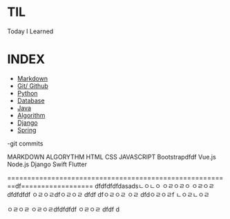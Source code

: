 # TIL

Today I Learned

# INDEX
- [Markdown](https://github.com/HOONY-LEE/TIL/blob/master/Markdown/Markdown.md)
- [Git/ Github](https://github.com/HOONY-LEE/TIL/blob/master/Git/Git.md)
- [Python](https://github.com/HOONY-LEE/TIL/blob/master/Python)
- [Database](https://github.com/HOONY-LEE/TIL/blob/master/Database)
- [Java](https://github.com/HOONY-LEE/TIL/blob/master/Java)
- [Algorithm](https://github.com/HOONY-LEE/TIL/blob/master/Algorithm)
- [Django](https://github.com/HOONY-LEE/TIL/blob/master/Django)
- [Spring](https://github.com/HOONY-LEE/TIL/blob/master/Spring)

-git commits


MARKDOWN
ALGORYTHM
HTML
CSS
JAVASCRIPT
Bootstrapdfdf
Vue.js
Node.js
Django
Swift
Flutter

========================================================df==================
dfdfdfdfdasadsㄴㅇㄴㅇ
ㅇㄹㅇㄹㅇ
ㅇㄹㅇㄹ
dfdfdfdf
ㅇㄹㅇㄹdfㅇㄹㅇㄹ
dfdf
dfㅇㄹㅇㄹ
ㅇㄹ
dfdㅇㄹㅇㄹf
ㄴㅇㄹㄴㅇㄹ

ㅇㄹㅇㄹ
ㅇㄹㅇㄹdfdfdfdf
ㅇㄹㅇㄹ
dfdf
d
